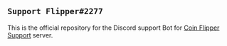 ## `Support Flipper#2277`

This is the official repository for the Discord support Bot for [Coin Flipper Support](https://discord.gg/AkFW56kXVp) server.